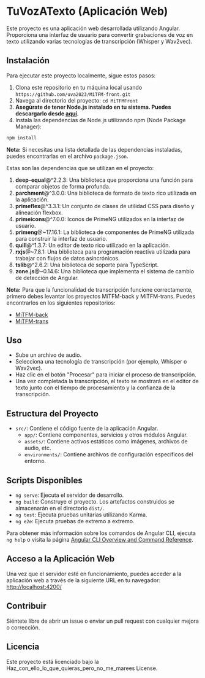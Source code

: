 # TuVozATexto (Aplicación Web)

Este proyecto es una aplicación web desarrollada utilizando Angular. Proporciona una interfaz de usuario para convertir grabaciones de voz en texto utilizando varias tecnologías de transcripción (Whisper y Wav2vec).

## Instalación

Para ejecutar este proyecto localmente, sigue estos pasos:

1. Clona este repositorio en tu máquina local usando `https://github.com/uva2023/MiTFM-front.git`
2. Navega al directorio del proyecto: `cd MiTFMFront`
3. **Asegúrate de tener Node.js instalado en tu sistema. Puedes descargarlo desde [aquí](https://nodejs.org/).**
4. Instala las dependencias de Node.js utilizando npm (Node Package Manager):

```bash
npm install
```

**Nota:** Si necesitas una lista detallada de las dependencias instaladas, puedes encontrarlas en el archivo `package.json`.

Estas son las dependencias que se utilizan en el proyecto:

1. **deep-equal**@^2.2.3: Una biblioteca que proporciona una función para comparar objetos de forma profunda.
2. **parchment**@^3.0.0: Una biblioteca de formato de texto rico utilizada en la aplicación.
3. **primeflex**@^3.3.1: Un conjunto de clases de utilidad CSS para diseño y alineación flexbox.
4. **primeicons**@^7.0.0: Iconos de PrimeNG utilizados en la interfaz de usuario.
5. **primeng**@~17.16.1: La biblioteca de componentes de PrimeNG utilizada para construir la interfaz de usuario.
6. **quill**@^1.3.7: Un editor de texto rico utilizado en la aplicación.
7. **rxjs**@~7.8.1: Una biblioteca para programación reactiva utilizada para trabajar con flujos de datos asincrónicos.
8. **tslib**@^2.6.2: Una biblioteca de soporte para TypeScript.
9. **zone.js**@~0.14.6: Una biblioteca que implementa el sistema de cambio de detección de Angular.

**Nota:** Para que la funcionalidad de transcripción funcione correctamente, primero debes levantar los proyectos MiTFM-back y MiTFM-trans. Puedes encontrarlos en los siguientes repositorios:

- [MiTFM-back](https://github.com/uva2023/MiTFM-back)
- [MiTFM-trans](https://github.com/uva2023/MiTFM-trans)

## Uso

- Sube un archivo de audio.
- Selecciona una tecnología de transcripción (por ejemplo, Whisper o Wav2vec).
- Haz clic en el botón "Procesar" para iniciar el proceso de transcripción.
- Una vez completada la transcripción, el texto se mostrará en el editor de texto junto con el tiempo de procesamiento y la confianza de la transcripción.

## Estructura del Proyecto

- `src/`: Contiene el código fuente de la aplicación Angular.
  - `app/`: Contiene componentes, servicios y otros módulos Angular.
  - `assets/`: Contiene activos estáticos como imágenes, archivos de audio, etc.
  - `environments/`: Contiene archivos de configuración específicos del entorno.

## Scripts Disponibles

- `ng serve`: Ejecuta el servidor de desarrollo.
- `ng build`: Construye el proyecto. Los artefactos construidos se almacenarán en el directorio `dist/`.
- `ng test`: Ejecuta pruebas unitarias utilizando Karma.
- `ng e2e`: Ejecuta pruebas de extremo a extremo.

Para obtener más información sobre los comandos de Angular CLI, ejecuta `ng help` o visita la página [Angular CLI Overview and Command Reference](https://angular.io/cli).

## Acceso a la Aplicación Web

Una vez que el servidor esté en funcionamiento, puedes acceder a la aplicación web a través de la siguiente URL en tu navegador: [http://localhost:4200/](http://localhost:4200/)

## Contribuir

Siéntete libre de abrir un issue o enviar un pull request con cualquier mejora o corrección.

## Licencia

Este proyecto está licenciado bajo la Haz_con_ello_lo_que_quieras_pero_no_me_marees License.
